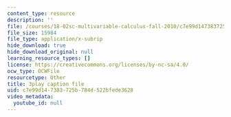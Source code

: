 ```yaml
---
content_type: resource
description: ''
file: /courses/18-02sc-multivariable-calculus-fall-2010/c7e99d147383725b784d522bfede3628_fWOGfzC3IeY.srt
file_size: 15984
file_type: application/x-subrip
hide_download: true
hide_download_original: null
learning_resource_types: []
license: https://creativecommons.org/licenses/by-nc-sa/4.0/
ocw_type: OCWFile
resourcetype: Other
title: 3play caption file
uid: c7e99d14-7383-725b-784d-522bfede3628
video_metadata:
  youtube_id: null
---
```

